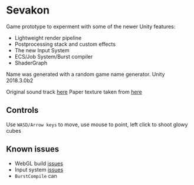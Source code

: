 
# Sevakon
Game prototype to experment with some of the newer Unity features:

 - Lightweight render pipeline
 - Postprocessing stack and custom effects
 - The new Input System
 - ECS/Job System/Burst compiler
- ShaderGraph 

Name was generated with a random game name generator.
Unity 2018.3.0b2

Original sound track [here](https://soundcloud.com/ibicha/dafuq)
Paper texture taken from [here](https://github.com/keijiro/SketchyFx/blob/master/Assets/Textures/OTF_Crumpled_Paper_08.jpg)

## Controls
Use `WASD/Arrow keys` to move, use mouse to point, left click to shoot glowy cubes

## Known issues

 - WebGL build [issues](https://issuetracker.unity3d.com/issues/lwrp-template-scene-is-not-rendered-in-webgl-when-built-with-lightweight-rp-template)
 - Input system [issues](https://github.com/Unity-Technologies/InputSystem/issues/253)
 - `BurstCompile` can 
